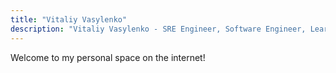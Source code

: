 ```yaml
---
title: "Vitaliy Vasylenko"
description: "Vitaliy Vasylenko - SRE Engineer, Software Engineer, Learner & Leader. Passionate about DevOps, software engineering, and technology innovation."
---
```


Welcome to my personal space on the internet!
